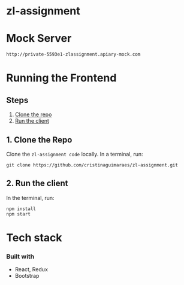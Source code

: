 # zl-assignment

# Mock Server
`http://private-5593e1-zlassignment.apiary-mock.com`

# Running the Frontend

## Steps
  1. [Clone the repo](#1-clone-the-repo)
  2. [Run the client](#2-run-the-client)
  
 ## 1. Clone the Repo

Clone the `zl-assignment code` locally. In a terminal, run:

  `git clone https://github.com/cristinaguimaraes/zl-assignment.git`
  

## 2. Run the client

In the terminal, run:
```
npm install
npm start
```

# Tech stack

### Built with
- React, Redux
- Bootstrap
